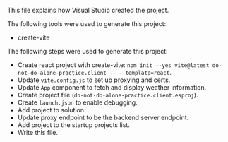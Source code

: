 This file explains how Visual Studio created the project.

The following tools were used to generate this project:
- create-vite

The following steps were used to generate this project:
- Create react project with create-vite: `npm init --yes vite@latest do-not-do-alone-practice.client -- --template=react`.
- Update `vite.config.js` to set up proxying and certs.
- Update `App` component to fetch and display weather information.
- Create project file (`do-not-do-alone-practice.client.esproj`).
- Create `launch.json` to enable debugging.
- Add project to solution.
- Update proxy endpoint to be the backend server endpoint.
- Add project to the startup projects list.
- Write this file.
